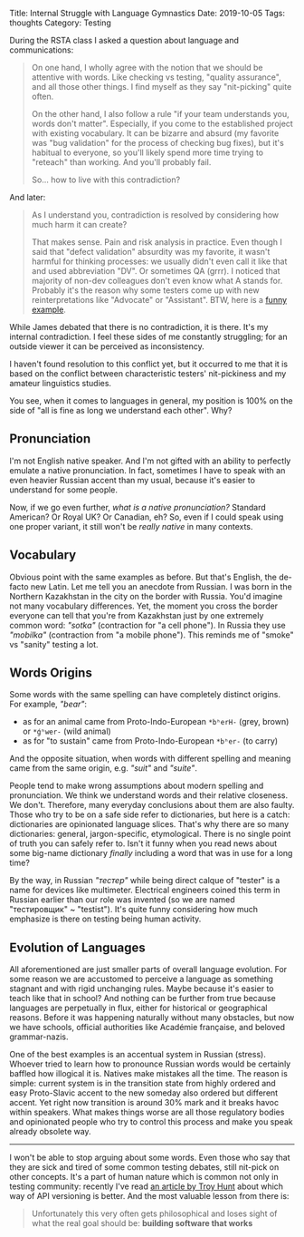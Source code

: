 Title: Internal Struggle with Language Gymnastics
Date: 2019-10-05
Tags: thoughts
Category: Testing

During the RSTA class I asked a question about language and communications:

> On one hand, I wholly agree with the notion that we should be attentive with words. Like checking vs testing, "quality assurance", and all those other things. I find myself as they say "nit-picking" quite often.
>
> On the other hand, I also follow a rule "if your team understands you, words don't matter". Especially, if you come to the established project with existing vocabulary. It can be bizarre and absurd (my favorite was "bug validation" for the process of checking bug fixes), but it's habitual to everyone, so you'll likely spend more time trying to "reteach" than working. And you'll probably fail.
>
> So... how to live with this contradiction?

And later:

> As I understand you, contradiction is resolved by considering how much harm it can create?
>
> That makes sense. Pain and risk analysis in practice. Even though I said that "defect validation" absurdity was my favorite, it wasn't harmful for thinking processes: we usually didn't even call it like that and used abbreviation "DV". Or sometimes QA (grrr). I noticed that majority of non-dev colleagues don't even know what A stands for. Probably it's the reason why some testers come up with new reinterpretations like "Advocate" or "Assistant". BTW, here is a [funny example](https://thebrokentest.com/50-shades-of-quality/).

While James debated that there is no contradiction, it is there. It's my internal contradiction. I feel these sides of me constantly struggling; for an outside viewer it can be perceived as inconsistency.

I haven't found resolution to this conflict yet, but it occurred to me that it is based on the conflict between characteristic testers' nit-pickiness and my amateur linguistics studies. 

You see, when it comes to languages in general, my position is 100% on the side of "all is fine as long we understand each other". Why? 

## Pronunciation

I'm not English native speaker. And I'm not gifted with an ability to perfectly emulate a native pronunciation. In fact, sometimes I have to speak with an even heavier Russian accent than my usual, because it's easier to understand for some people.

Now, if we go even further, _what is a native pronunciation?_ Standard American? Or Royal UK? Or Canadian, eh? So, even if I could speak using one proper variant, it still won't be _really native_ in many contexts.

## Vocabulary

Obvious point with the same examples as before. But that's English, the de-facto new Latin. Let me tell you an anecdote from Russian. I was born in the Northern Kazakhstan in the city on the border with Russia. You'd imagine not many vocabulary differences. Yet, the moment you cross the border everyone can tell that you're from Kazakhstan just by one extremely common word: _"sotka"_ (contraction for "a cell phone"). In Russia they use _"mobilka"_ (contraction from "a mobile phone"). This reminds me of "smoke" vs "sanity" testing a lot.

## Words Origins

Some words with the same spelling can have completely distinct origins. For example, _"bear"_:

* as for an animal came from Proto-Indo-European `*bʰerH-` (grey, brown) or `*ǵʰwer-` (wild animal)
* as for "to sustain" came from Proto-Indo-European `*bʰer-` (to carry)

And the opposite situation, when words with different spelling and meaning came from the same origin, e.g. _"suit"_ and _"suite"_.

People tend to make wrong assumptions about modern spelling and pronunciation. We think we understand words and their relative closeness. We don't. Therefore, many  everyday conclusions about them are also faulty. Those who try to be on a safe side refer to dictionaries, but here is a catch: dictionaries are opinionated language slices. That's why there are so many dictionaries: general, jargon-specific, etymological. There is no single point of truth you can safely refer to. Isn't it funny when you read news about some big-name dictionary _finally_ including a word that was in use for a long time?

By the way, in Russian _"тестер"_ while being direct calque of "tester" is a name for devices like multimeter. Electrical engineers coined this term in Russian earlier than our role was invented (so we are named "тестировщик" ~ "testist"). It's quite funny considering how much emphasize is there on testing being human activity. 

## Evolution of Languages

All aforementioned are just smaller parts of overall language evolution. For some reason we are accustomed to perceive a language as something stagnant and with rigid unchanging rules. Maybe because it's easier to teach like that in school? And nothing can be further from true because languages are perpetually in flux, either for historical or geographical reasons. Before it was happening naturally without many obstacles, but now we have schools, official authorities like Académie française, and beloved grammar-nazis. 

One of the best examples is an accentual system in Russian (stress). Whoever tried to learn how to pronounce Russian words would be certainly baffled how illogical it is. Natives make mistakes all the time. The reason is simple: current system is in the transition state from highly ordered and easy Proto-Slavic accent to the new someday also ordered but different accent. Yet right now transition is around 30% mark and it breaks havoc within speakers. What makes things worse are all those regulatory bodies and opinionated people who try to control this process and make you speak already obsolete way. 

---

I won't be able to stop arguing about some words. Even those who say that they are sick and tired of some common testing debates, still nit-pick on other concepts. It's a part of human nature which is common not only in testing community: recently I've read [an article by Troy Hunt](https://www.troyhunt.com/your-api-versioning-is-wrong-which-is/) about which way of API versioning is better. And the most valuable lesson from there is:

> Unfortunately this very often gets philosophical and loses sight of what the real goal should be: **building software that works**
